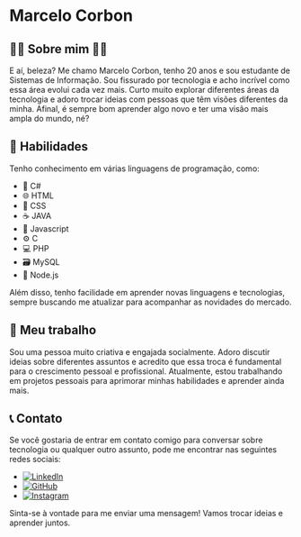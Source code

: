 # Marcelo Corbon


## 👨‍💻 Sobre mim 🏳️‍🌈

E aí, beleza? Me chamo Marcelo Corbon, tenho 20 anos e sou estudante de Sistemas de Informação. Sou fissurado por tecnologia e acho incrível como essa área evolui cada vez mais. Curto muito explorar diferentes áreas da tecnologia e adoro trocar ideias com pessoas que têm visões diferentes da minha. Afinal, é sempre bom aprender algo novo e ter uma visão mais ampla do mundo, né?

## 🚀 Habilidades

Tenho conhecimento em várias linguagens de programação, como:

- 📝 C#
- 🌐 HTML
- 🎨 CSS
- ☕️ JAVA
- 🚀 Javascript
- ⚙️ C
- 💻 PHP
- 🗃️ MySQL
- 🌟 Node.js

Além disso, tenho facilidade em aprender novas linguagens e tecnologias, sempre buscando me atualizar para acompanhar as novidades do mercado.

## 💼 Meu trabalho

Sou uma pessoa muito criativa e engajada socialmente. Adoro discutir ideias sobre diferentes assuntos e acredito que essa troca é fundamental para o crescimento pessoal e profissional. Atualmente, estou trabalhando em projetos pessoais para aprimorar minhas habilidades e aprender ainda mais.

## 📞 Contato

Se você gostaria de entrar em contato comigo para conversar sobre tecnologia ou qualquer outro assunto, pode me encontrar nas seguintes redes sociais:

- [![LinkedIn](https://img.shields.io/badge/LinkedIn-marcelocorbon-blue?style=flat&logo=linkedin&logoColor=white)](https://www.linkedin.com/in/marcelo-corbon-8738ba201/)
- [![GitHub](https://img.shields.io/badge/GitHub-marcelocorbon-black?style=flat&logo=github&logoColor=white)](https://github.com/marcelocorbon)
- [![Instagram](https://img.shields.io/badge/Instagram-marcelocorbon-purple?style=flat&logo=instagram&logoColor=white)](https://www.instagram.com/marcelocorbon/)

Sinta-se à vontade para me enviar uma mensagem! Vamos trocar ideias e aprender juntos.

